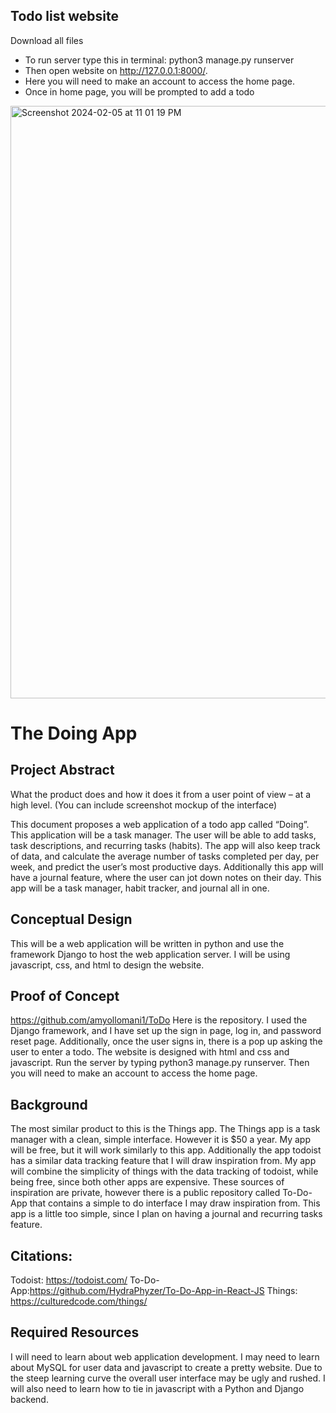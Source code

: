 ## Todo list website

Download all files
- To run server type this in terminal: python3 manage.py runserver
- Then open website on http://127.0.0.1:8000/.
- Here you will need to make an account to access the home page.
- Once in home page, you will be prompted to add a todo

<img width="948" alt="Screenshot 2024-02-05 at 11 01 19 PM" src="https://github.com/amyollomani1/ToDo/assets/93606711/fa63ffc1-e2e1-4440-8d86-5461dcc6a224">

# The Doing App

## Project Abstract
What the product does and how it does it from a user point of view – at a high level. (You can include screenshot mockup of the interface)

This document proposes a web application of a todo app called “Doing”. This application will be a task manager. The user will be able to add tasks, task descriptions, and recurring tasks (habits). The app will also keep track of data, and calculate the average number of tasks completed per day, per week, and predict the user’s most productive days. Additionally this app will have a journal feature, where the user can jot down notes on their day. This app will be a task manager, habit tracker, and journal all in one.

## Conceptual Design
This will be a web application will be written in python and use the framework Django to host the web application server. I will be using javascript, css, and html to design the website.

## Proof of Concept
https://github.com/amyollomani1/ToDo
Here is the repository. I used the Django framework, and I have set up the sign in page, log in, and password reset page. Additionally, once the user signs in, there is a pop up asking the user to enter a todo. The website is designed with html and css and javascript. Run the server by typing python3 manage.py runserver. Then you will need to make an account to access the home page.

## Background
The most similar product to this is the Things app. The Things app is a task manager with a clean, simple interface. However it is $50 a year. My app will be free, but it will work similarly to this app. Additionally the app todoist has a similar data tracking feature that I will draw inspiration from. My app will combine the simplicity of things with the data tracking of todoist, while being free, since both other apps are expensive. These sources of inspiration are private, however there is a public repository called To-Do-App that contains a simple to do interface I may draw inspiration from. This app is a little too simple, since I plan on having a journal and recurring tasks feature.

## Citations:
Todoist: https://todoist.com/
To-Do-App:https://github.com/HydraPhyzer/To-Do-App-in-React-JS
Things: https://culturedcode.com/things/



## Required Resources

I will need to learn about web application development. I may need to learn about MySQL for user data and javascript to create a pretty website.  Due to the steep learning curve the overall user interface may be ugly and rushed. I will also need to learn how to tie in javascript with a Python and Django backend.
